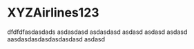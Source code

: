 # XYZAirlines123

dfdfdfasdasdads
asdasdasd
asdasdasd
asdasd
asdasd
asdasd
aasdasdasdasdasdasdasd
asdasd

